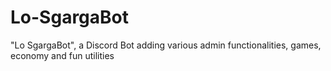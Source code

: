 # Lo-SgargaBot
"Lo SgargaBot", a Discord Bot adding various admin functionalities, games, economy and fun utilities
